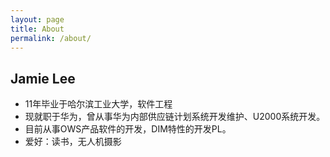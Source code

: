 ```yaml
---
layout: page
title: About
permalink: /about/
---
```


## Jamie Lee 

- 11年毕业于哈尔滨工业大学，软件工程
- 现就职于华为，曾从事华为内部供应链计划系统开发维护、U2000系统开发。
- 目前从事OWS产品软件的开发，DIM特性的开发PL。
- 爱好：读书，无人机摄影